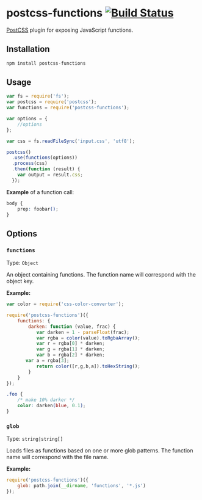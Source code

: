 # postcss-functions [![Build Status][ci-img]][ci]

[PostCSS] plugin for exposing JavaScript functions.

[PostCSS]: https://github.com/postcss/postcss
[ci-img]:  https://travis-ci.org/andyjansson/postcss-functions.svg
[ci]:      https://travis-ci.org/andyjansson/postcss-functions

## Installation

```js
npm install postcss-functions
```

## Usage

```js
var fs = require('fs');
var postcss = require('postcss');
var functions = require('postcss-functions');

var options = {
	//options
};

var css = fs.readFileSync('input.css', 'utf8');

postcss()
  .use(functions(options))
  .process(css)
  .then(function (result) {
    var output = result.css;
  });
```

**Example** of a function call:

```css
body {
	prop: foobar();
}
```

## Options

### `functions`

Type: `Object`

An object containing functions. The function name will correspond with the object key.

**Example:**

```js
var color = require('css-color-converter');
```

```js
require('postcss-functions')({
    functions: {
        darken: function (value, frac) {
           var darken = 1 - parseFloat(frac);
           var rgba = color(value).toRgbaArray();
           var r = rgba[0] * darken;
           var g = rgba[1] * darken;
           var b = rgba[2] * darken;
	   var a = rgba[3];
           return color([r,g,b,a]).toHexString();
        }
    }
});
```

```css
.foo {
    /* make 10% darker */
    color: darken(blue, 0.1);
}
```

### `glob`

Type: `string|string[]`

Loads files as functions based on one or more glob patterns. The function name will correspond with the file name.

**Example:**

```js
require('postcss-functions')({
	glob: path.join(__dirname, 'functions', '*.js')
});
```
